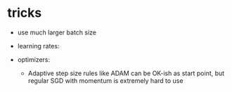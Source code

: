 # tricks
- use much larger batch size
- learning rates:
    
- optimizers:
     - Adaptive step size rules like ADAM can be OK-ish as start point, but regular SGD with momentum is extremely hard to use


